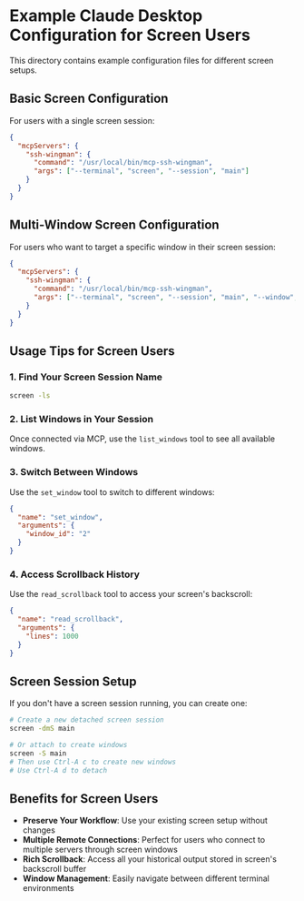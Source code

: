 # Example Claude Desktop Configuration for Screen Users

This directory contains example configuration files for different screen setups.

## Basic Screen Configuration

For users with a single screen session:

```json
{
  "mcpServers": {
    "ssh-wingman": {
      "command": "/usr/local/bin/mcp-ssh-wingman",
      "args": ["--terminal", "screen", "--session", "main"]
    }
  }
}
```

## Multi-Window Screen Configuration

For users who want to target a specific window in their screen session:

```json
{
  "mcpServers": {
    "ssh-wingman": {
      "command": "/usr/local/bin/mcp-ssh-wingman",
      "args": ["--terminal", "screen", "--session", "main", "--window", "1"]
    }
  }
}
```

## Usage Tips for Screen Users

### 1. Find Your Screen Session Name
```bash
screen -ls
```

### 2. List Windows in Your Session
Once connected via MCP, use the `list_windows` tool to see all available windows.

### 3. Switch Between Windows
Use the `set_window` tool to switch to different windows:
```json
{
  "name": "set_window",
  "arguments": {
    "window_id": "2"
  }
}
```

### 4. Access Scrollback History
Use the `read_scrollback` tool to access your screen's backscroll:
```json
{
  "name": "read_scrollback",
  "arguments": {
    "lines": 1000
  }
}
```

## Screen Session Setup

If you don't have a screen session running, you can create one:

```bash
# Create a new detached screen session
screen -dmS main

# Or attach to create windows
screen -S main
# Then use Ctrl-A c to create new windows
# Use Ctrl-A d to detach
```

## Benefits for Screen Users

- **Preserve Your Workflow**: Use your existing screen setup without changes
- **Multiple Remote Connections**: Perfect for users who connect to multiple servers through screen windows
- **Rich Scrollback**: Access all your historical output stored in screen's backscroll buffer
- **Window Management**: Easily navigate between different terminal environments
